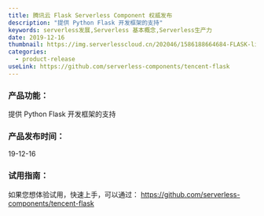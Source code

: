 ```yaml
---
title: 腾讯云 Flask Serverless Component 权威发布
description: "提供 Python Flask 开发框架的支持"
keywords: serverless发展,Serverless 基本概念,Serverless生产力
date: 2019-12-16
thumbnail: https://img.serverlesscloud.cn/202046/1586188664684-FLASK-list.png
categories:
  - product-release
useLink: https://github.com/serverless-components/tencent-flask
---
```


### **产品功能**：
提供 Python Flask 开发框架的支持

### **产品发布时间**：
19-12-16



### **试用指南**：
如果您想体验试用，快速上手，可以通过：
https://github.com/serverless-components/tencent-flask

